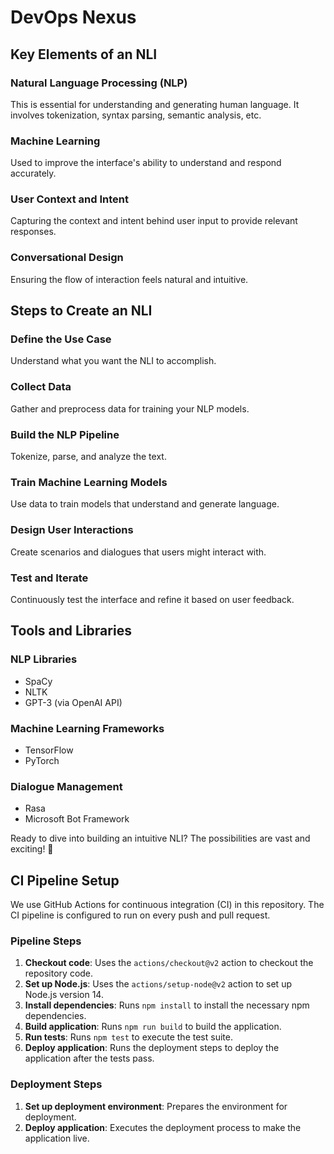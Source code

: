 # DevOps Nexus

## Key Elements of an NLI

### Natural Language Processing (NLP)
This is essential for understanding and generating human language. It involves tokenization, syntax parsing, semantic analysis, etc.

### Machine Learning
Used to improve the interface's ability to understand and respond accurately.

### User Context and Intent
Capturing the context and intent behind user input to provide relevant responses.

### Conversational Design
Ensuring the flow of interaction feels natural and intuitive.

## Steps to Create an NLI

### Define the Use Case
Understand what you want the NLI to accomplish.

### Collect Data
Gather and preprocess data for training your NLP models.

### Build the NLP Pipeline
Tokenize, parse, and analyze the text.

### Train Machine Learning Models
Use data to train models that understand and generate language.

### Design User Interactions
Create scenarios and dialogues that users might interact with.

### Test and Iterate
Continuously test the interface and refine it based on user feedback.

## Tools and Libraries

### NLP Libraries
- SpaCy
- NLTK
- GPT-3 (via OpenAI API)

### Machine Learning Frameworks
- TensorFlow
- PyTorch

### Dialogue Management
- Rasa
- Microsoft Bot Framework

Ready to dive into building an intuitive NLI? The possibilities are vast and exciting! 🚀

## CI Pipeline Setup

We use GitHub Actions for continuous integration (CI) in this repository. The CI pipeline is configured to run on every push and pull request.

### Pipeline Steps

1. **Checkout code**: Uses the `actions/checkout@v2` action to checkout the repository code.
2. **Set up Node.js**: Uses the `actions/setup-node@v2` action to set up Node.js version 14.
3. **Install dependencies**: Runs `npm install` to install the necessary npm dependencies.
4. **Build application**: Runs `npm run build` to build the application.
5. **Run tests**: Runs `npm test` to execute the test suite.
6. **Deploy application**: Runs the deployment steps to deploy the application after the tests pass.

### Deployment Steps

1. **Set up deployment environment**: Prepares the environment for deployment.
2. **Deploy application**: Executes the deployment process to make the application live.

